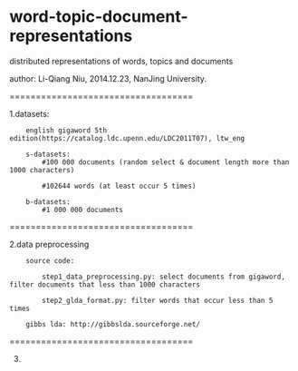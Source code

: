 word-topic-document-representations
===================================

distributed representations of words, topics and documents

author: Li-Qiang Niu, 2014.12.23, NanJing University.

===================================

1.datasets: 
        
        english gigaword 5th edition(https://catalog.ldc.upenn.edu/LDC2011T07), ltw_eng

        s-datasets: 
            #100 000 documents (random select & document length more than 1000 characters)
            
            #102644 words (at least occur 5 times)

        b-datasets: 
            #1 000 000 documents

===================================

2.data preprocessing

        source code:

            step1_data_preprocessing.py: select documents from gigaword, filter documents that less than 1000 characters 
  
            step2_glda_format.py: filter words that occur less than 5 times

        gibbs lda: http://gibbslda.sourceforge.net/

===================================

3.


